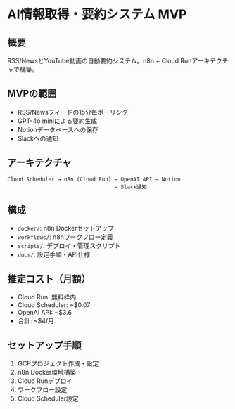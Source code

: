# AI情報取得・要約システム MVP

## 概要
RSS/NewsとYouTube動画の自動要約システム。n8n + Cloud Runアーキテクチャで構築。

## MVPの範囲
- RSS/Newsフィードの15分毎ポーリング
- GPT-4o miniによる要約生成
- Notionデータベースへの保存
- Slackへの通知

## アーキテクチャ
```
Cloud Scheduler → n8n (Cloud Run) → OpenAI API → Notion
                                  → Slack通知
```

## 構成
- `docker/`: n8n Dockerセットアップ
- `workflows/`: n8nワークフロー定義
- `scripts/`: デプロイ・管理スクリプト
- `docs/`: 設定手順・API仕様

## 推定コスト（月額）
- Cloud Run: 無料枠内
- Cloud Scheduler: ~$0.07
- OpenAI API: ~$3.6
- 合計: ~$4/月

## セットアップ手順
1. GCPプロジェクト作成・設定
2. n8n Docker環境構築
3. Cloud Runデプロイ
4. ワークフロー設定
5. Cloud Scheduler設定 
